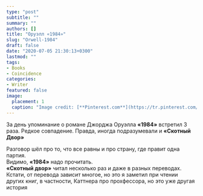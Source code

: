 ```yaml
---
type: "post"
subtitle: ""
summary: ""
authors: []
title: "Оруэлл «1984»"
slug: "Orwell-1984"
draft: false
date: "2020-07-05 21:30:13+0300"  
lastmod: ""
tags: 
- Books
- Coincidence
categories: 
- Writer
featured: false
image:
  placement: 1
  caption: "Image credit: [**Pinterest.com**](https://tr.pinterest.com/pin/574279389986359085/)"
---
```


За день упоминание о романе Джорджа Оруэлла **«1984»** встретил 3 раза. Редкое совпадение. Правда, иногда подразумевали и **«Скотный Двор»**
<!--more-->
Разговор шёл про то, что все равны и про страну, где правит одна партия.  
Видимо, **«1984»** надо прочитать.  
**«Скотный двор»** читал несколько раз и даже в разных переводах. Кстати, от перевода зависит многое, но это я заметил при чтении других книг, в частности, Каттнера про прохфессора, но это уже другая история

